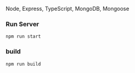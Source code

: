 Node, Express, TypeScript, MongoDB, Mongoose

### Run Server

`npm run start`

### build

`npm run build`
